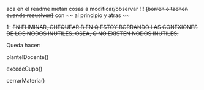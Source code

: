 aca en el readme metan cosas a modificar/observar !!! ~~(borren o tachen cuando resuelven)~~ con ~~ al principio y atras ~~

1- ~~EN ELIMINAR, CHEQUEAR BIEN Q ESTOY BORRANDO LAS CONEXIONES DE LOS NODOS INUTILES. OSEA, Q NO EXISTEN NODOS INUTILES.~~

Queda hacer:

plantelDocente()  

excedeCupo()   

cerrarMateria()


